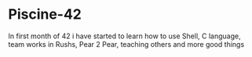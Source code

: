 # Piscine-42

In first month of 42 i have started to learn how to use Shell, C language, team works in Rushs, Pear 2 Pear, teaching others and more good things
